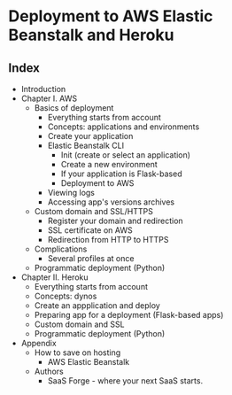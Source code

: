 
# Deployment to AWS Elastic Beanstalk and Heroku

## Index
* Introduction
* Chapter I. AWS
    * Basics of deployment
      * Everything starts from account
      * Concepts: applications and environments
      * Create your application
      * Elastic Beanstalk CLI
        * Init (create or select an application)
        * Create a new environment
        * If your application is Flask-based
        * Deployment to AWS
      * Viewing logs
      * Accessing app's versions archives
    * Custom domain and SSL/HTTPS
      * Register your domain and redirection
      * SSL certificate on AWS
      * Redirection from HTTP to HTTPS
    * Complications
      * Several profiles at once
    * Programmatic deployment (Python)
* Chapter II. Heroku
  * Everything starts from account
  * Concepts: dynos
  * Create an appplication and deploy
  * Preparing app for a deployment (Flask-based apps)
  * Custom domain and SSL
  * Programmatic deployment (Python)
* Appendix
  * How to save on hosting
    * AWS Elastic Beanstalk
  * Authors
    * SaaS Forge - where your next SaaS starts.
  
